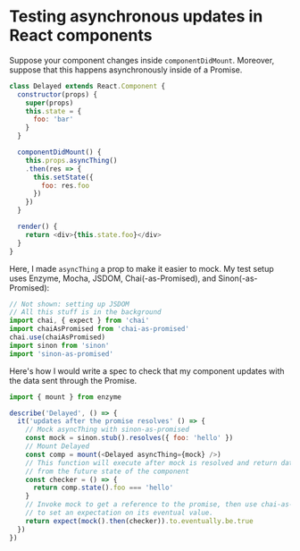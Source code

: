 # Testing asynchronous updates in React components

Suppose your component changes inside `componentDidMount`. Moreover, suppose that this happens asynchronously inside of a Promise.

```javascript
class Delayed extends React.Component {
  constructor(props) {
    super(props)
    this.state = {
      foo: 'bar'
    }
  }

  componentDidMount() {
    this.props.asyncThing()
    .then(res => {
      this.setState({
        foo: res.foo
      })
    })
  }

  render() {
    return <div>{this.state.foo}</div>
  }  
}
```

Here, I made `asyncThing` a prop to make it easier to mock. My test setup uses Enzyme, Mocha, JSDOM, Chai(-as-Promised), and Sinon(-as-Promised):

```javascript
// Not shown: setting up JSDOM
// All this stuff is in the background
import chai, { expect } from 'chai'
import chaiAsPromised from 'chai-as-promised'
chai.use(chaiAsPromised)
import sinon from 'sinon'
import 'sinon-as-promised'
```

Here's how I would write a spec to check that my component updates with the data sent through the Promise.

```javascript
import { mount } from enzyme

describe('Delayed', () => {
  it('updates after the promise resolves' () => {
    // Mock asyncThing with sinon-as-promised
    const mock = sinon.stub().resolves({ foo: 'hello' })
    // Mount Delayed
    const comp = mount(<Delayed asyncThing={mock} />)
    // This function will execute after mock is resolved and return data
    // from the future state of the component
    const checker = () => {
      return comp.state().foo === 'hello'
    }
    // Invoke mock to get a reference to the promise, then use chai-as-promised
    // to set an expectation on its eventual value.
    return expect(mock().then(checker)).to.eventually.be.true
  })
})
```

